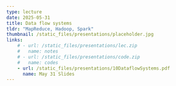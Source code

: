 ```yaml
---
type: lecture
date: 2025-05-31
title: Data flow systems
tldr: "MapReduce, Hadoop, Spark"
thumbnail: /static_files/presentations/placeholder.jpg
links: 
    # - url: /static_files/presentations/lec.zip
    #   name: notes
    # - url: /static_files/presentations/code.zip
    #   name: codes
    - url: /static_files/presentations/10DataflowSystems.pdf
      name: May 31 Slides
---
```

<!-- **Suggested Readings:**
- [Readings 1](http://example.com)
- [Readings 2](http://example.com) -->
